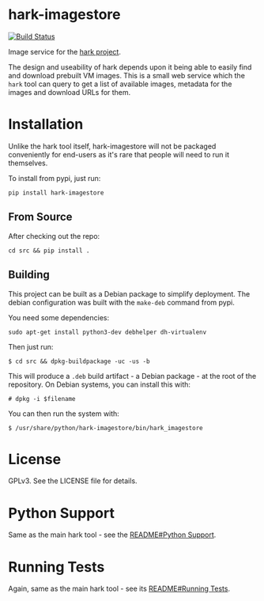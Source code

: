 # hark-imagestore

[![Build Status](https://travis-ci.org/hark-project/hark-imagestore.svg?branch=develop)](https://travis-ci.org/hark-project/hark-imagestore)

Image service for the [hark project](https://hark-project.net).

The design and useability of hark depends upon it being able to easily find and
download prebuilt VM images. This is a small web service which the `hark` tool
can query to get a list of available images, metadata for the images and download URLs for them.

# Installation

Unlike the hark tool itself, hark-imagestore will not be packaged conveniently
for end-users as it's rare that people will need to run it themselves.

To install from pypi, just run:

	pip install hark-imagestore

## From Source

After checking out the repo:

	cd src && pip install .

## Building

This project can be built as a Debian package to simplify deployment. The
debian configuration was built with the `make-deb` command from pypi.

You need some dependencies:

	sudo apt-get install python3-dev debhelper dh-virtualenv

Then just run:

	$ cd src && dpkg-buildpackage -uc -us -b

This will produce a `.deb` build artifact - a Debian package - at the root of
the repository. On Debian systems, you can install this with:

	# dpkg -i $filename

You can then run the system with:

	$ /usr/share/python/hark-imagestore/bin/hark_imagestore

# License

GPLv3. See the LICENSE file for details.

# Python Support

Same as the main hark tool - see the [README#Python
Support](https://github.com/hark-project/hark#python-support).

# Running Tests

Again, same as the main hark tool - see its [README#Running
Tests](https://github.com/hark-project/hark#running-tests).

